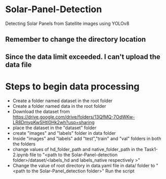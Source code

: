 # Solar-Panel-Detection
Detecting Solar Panels from Satellite images using YOLOv8

## Remember to change the directory location

## Since the data limit exceeded. I can't upload the data file

# Steps to begin data processing

* Create a folder named dataset in the root folder
* Create a folder named data in the root folder
* Download the dataset from https://drive.google.com/drive/folders/13QfMQ-7OdWKw-LR8DmypKwSHtI0Hk2wh?usp=sharing
* place the dataset in the "dataset" folder
* create "images" and "labels" folder in data folder
* Inside "images" and "labels" add "test","train" and "val" folders in both the folders
* change values of hd_folder_path and native_folder_path in the Task1-2.ipynb file to "\<path to the Solar-Panel-detection folder>/dataset/\<labels_hd and labels_native respectively >"
* Change the value of root directory in data.yaml file in data/ folder to "\<path to the Solar-Panel_detection folder>"
Run the script

